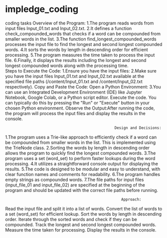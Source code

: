 # impledge_coding
coding tasks
                                                  Overview of the Program:
1.The program reads words from input files Input_01.txt and Input_02.txt.
2.It defines a function check_compounded_words that checks if a word can be compounded from smaller words in the list.
3.The function find_longest_compounded_words processes the input file to find the longest and second longest compounded words.
4.It sorts the words by length in descending order for efficient processing.
5.The program measures the time taken to process the input file.
6.Finally, it displays the results including the longest and second longest compounded words along with the processing time.                                                                                
                                                     Steps to Execute the Code:
1.Ensure you have the input files:
2.Make sure you have the input files Input_01.txt and Input_02.txt available at the specified file paths (/content/Input_01.txt and /content/Input_02.txt respectively).
Copy and Paste the Code:
Open a Python Environment:
3.You can use an Integrated Development Environment (IDE) like Jupyter Notebook, Google Colab, or a Python script editor.
Execute the code. You can typically do this by pressing the "Run" or "Execute" button in your chosen Python environment.
Observe the Output:After running the code, the program will process the input files and display the results in the console.
                                                     
                                                     Design and Decisions:
1.The program uses a Trie-like approach to efficiently check if a word can be compounded from smaller words in the list. This is implemented using the TrieNode class.
2.Sorting the words by length in descending order allows the program to quickly find the longest compounded words.
3.The program uses a set (word_set) to perform faster lookups during the word processing.
4.It utilizes a straightforward console output for displaying the results.
5.The code is designed to be modular and easy to understand, with clear function names and comments for readability.
6.The program handles empty strings as compounded words.
7.The file paths for input files (input_file_01 and input_file_02) are specified at the beginning of the program and should be updated with the correct file paths before running.

                                                        Approach:
Read the input file and split it into a list of words.
Convert the list of words to a set (word_set) for efficient lookup.
Sort the words by length in descending order.
Iterate through the sorted words and check if they can be compounded.
Track the longest and second longest compounded words.
Measure the time taken for processing.
Display the results in the console.                                    


